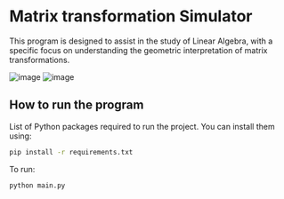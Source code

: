 # Matrix transformation Simulator

This program is designed to assist in the study of Linear Algebra, with a specific focus on understanding the geometric interpretation of matrix transformations.

![image](https://github.com/Epp-ppE/Matrix-transformation-Simulation/assets/112923717/7bf98c3c-438d-42b0-b3f1-7bd72b1566f0)
![image](https://github.com/Epp-ppE/Matrix-transformation-Simulation/assets/112923717/f1839db7-3872-4666-8545-b801200923b8)

## How to run the program

List of Python packages required to run the project. You can install them using:

```bash
pip install -r requirements.txt
```

To run:

```bash
python main.py
```
